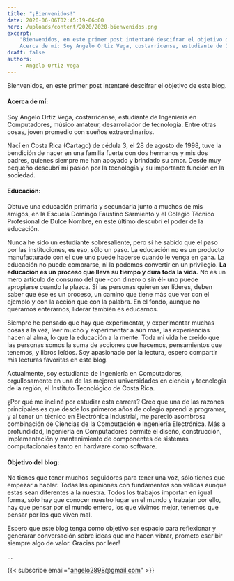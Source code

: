 ```yaml
---
title: "¡Bienvenidos!"
date: 2020-06-06T02:45:19-06:00
hero: /uploads/content/2020/2020-bienvenidos.png
excerpt:  
    "Bienvenidos, en este primer post intentaré descifrar el objetivo de este blog. 
    Acerca de mí: Soy Angelo Ortiz Vega, costarricense, estudiante de Ingeniería en Computadores, músico amateur, desarrollador de tecnología. Entre otras cosas, joven promedio con sueños extraordinarios."
draft: false
authors:
    - Angelo Ortiz Vega
---
```


Bienvenidos, en este primer post intentaré descifrar el objetivo de este blog.
 
#### Acerca de mí:

Soy Angelo Ortiz Vega, costarricense, estudiante de Ingeniería en Computadores, músico amateur, desarrollador de tecnología. Entre otras cosas, joven promedio con sueños extraordinarios.

Nací en Costa Rica (Cartago) de cédula 3, el 28 de agosto de 1998, tuve la bendición de nacer en una familia fuerte con dos hermanos y mis dos padres, quienes siempre me han apoyado y brindado su amor. Desde muy pequeño descubrí mi pasión por la tecnología y su importante función en la sociedad.


#### Educación:

Obtuve una educación primaria y secundaria junto a muchos de mis amigos, en la Escuela Domingo Faustino Sarmiento y el Colegio Técnico Profesional de Dulce Nombre, en este último descubrí el poder de la educación. 

Nunca he sido un estudiante sobresaliente, pero sí he sabido que el paso por las instituciones, es eso, sólo un paso. 
La educación no es un producto manufacturado con el que uno puede hacerse cuando le venga en gana. La educación no puede comprarse, ni la podemos convertir en un privilegio. **La educación es un proceso que lleva su tiempo y dura toda la vida.** No es un mero artículo de consumo del que -con dinero o sin él- uno puede apropiarse cuando le plazca. Si las personas quieren ser líderes, deben saber que ése es un proceso, un camino que tiene más que ver con el ejemplo y con la acción que con la palabra. En el fondo, aunque no queramos enterarnos, liderar también es educarnos.

Siempre he pensado que hay que experimentar, y experimentar muchas cosas a la vez, leer mucho y experimentar a aún más, las experiencias hacen al alma, lo que la educación a la mente. Toda mi vida he creído que las personas somos la suma de acciones que hacemos, pensamientos que tenemos, y libros leídos. Soy apasionado por la lectura, espero compartir mis lecturas favoritas en este blog.

Actualmente, soy estudiante de Ingeniería en Computadores, orgullosamente en una de las mejores universidades en ciencia y tecnología de la región, el Instituto Tecnológico de Costa Rica. 

¿Por qué me incliné por estudiar esta carrera? Creo que una de las razones principales es que desde los primeros años de colegio aprendí a programar, y al tener un técnico en Electrónica Industrial, me pareció asombrosa combinación de Ciencias de la Computación e Ingeniería Electrónica. Más a profundidad, Ingeniería en Computadores permite el diseño, construcción, implementación y mantenimiento de componentes de sistemas computacionales tanto en hardware como software.
 
#### Objetivo del blog:

No tienes que tener muchos seguidores para tener una voz, sólo tienes que empezar a hablar. Todas las opiniones con fundamentos son válidas aunque estas sean diferentes a la nuestra. Todos los trabajos importan en igual forma, sólo hay que conocer nuestro lugar en el mundo y trabajar por ello, hay que pensar por el mundo entero, los que vivimos mejor, tenemos que pensar por los que viven mal.

Espero que este blog tenga como objetivo ser espacio para reflexionar y generarar conversación sobre ideas que me hacen vibrar, prometo escribir siempre algo de valor. Gracias por leer!

...

{{< subscribe email="angelo2898@gmail.com" >}}